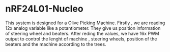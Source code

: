 # nRF24L01-Nucleo
This system is designed for a Olive Picking Machine. Firstly , we are reading 12x analog variable like a potantiometer. They give us position information of steering wheel and beaters. After reding the values, we have 16x PWM output to control the lenght of machine , steering wheels, position of the beaters and the machine according to the trees. 
